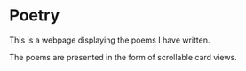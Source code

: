 # Poetry

This is a webpage displaying the poems I have written.

The poems are presented in the form of scrollable card views.
